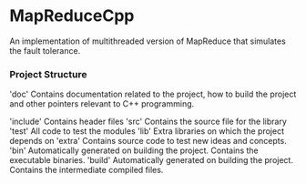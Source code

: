# MapReduceCpp
An implementation of multithreaded version of MapReduce that simulates the fault tolerance.

### Project Structure
'doc' Contains documentation related to the project, how to build the project and other pointers relevant to C++ programming.

'include' Contains header files
'src' Contains the source file for the library
'test' All code to test the modules
'lib' Extra libraries on which the project depends on
'extra' Contains source code to test new ideas and concepts.
'bin' Automatically generated on building the project. Contains the executable binaries.
'build' Automatically generated on building the project. Contains the intermediate compiled files.